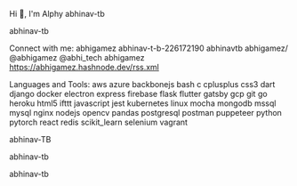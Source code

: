 Hi 👋, I'm Alphy
abhinav-tb

abhinav-tb


Connect with me:
abhigamez abhinav-t-b-226172190 abhinavtb abhigamez/ @abhigamez @abhi_tech abhigamez https://abhigamez.hashnode.dev/rss.xml

Languages and Tools:
aws azure backbonejs bash c cplusplus css3 dart django docker electron express firebase flask flutter gatsby gcp git go heroku html5 ifttt javascript jest kubernetes linux mocha mongodb mssql mysql nginx nodejs opencv pandas postgresql postman puppeteer python pytorch react redis scikit_learn selenium vagrant







 abhinav-TB

abhinav-tb

abhinav-tb
